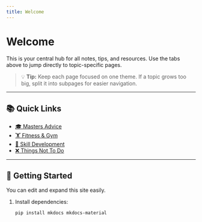 ```yaml
---
title: Welcome
---
```


# Welcome

This is your central hub for all notes, tips, and resources. Use the tabs above to jump directly to topic-specific pages.

> 💡 **Tip:** Keep each page focused on one theme. If a topic grows too big, split it into subpages for easier navigation.

---

## 📚 Quick Links
- [🎓 Masters Advice](masters.md)
- [🏋️ Fitness & Gym](gym.md)
- [🧠 Skill Development](skill_dev.md)
- [❌ Things Not To Do](donts.md)

---

## 🚀 Getting Started
You can edit and expand this site easily.

1. Install dependencies:
   ```bash
   pip install mkdocs mkdocs-material
